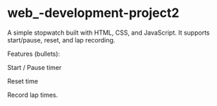 # web_-development-project2
A simple stopwatch built with HTML, CSS, and JavaScript. It supports start/pause, reset, and lap recording.

Features (bullets):

Start / Pause timer

Reset time

Record lap times. 